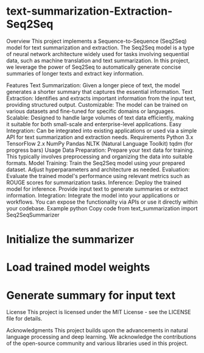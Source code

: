 # text-summarization-Extraction-Seq2Seq
Overview
This project implements a Sequence-to-Sequence (Seq2Seq) model for text summarization and extraction. The Seq2Seq model is a type of neural network architecture widely used for tasks involving sequential data, such as machine translation and text summarization. In this project, we leverage the power of Seq2Seq to automatically generate concise summaries of longer texts and extract key information.

Features
Text Summarization: Given a longer piece of text, the model generates a shorter summary that captures the essential information.
Text Extraction: Identifies and extracts important information from the input text, providing structured output.
Customizable: The model can be trained on various datasets and fine-tuned for specific domains or languages.
Scalable: Designed to handle large volumes of text data efficiently, making it suitable for both small-scale and enterprise-level applications.
Easy Integration: Can be integrated into existing applications or used via a simple API for text summarization and extraction needs.
Requirements
Python 3.x
TensorFlow 2.x
NumPy
Pandas
NLTK (Natural Language Toolkit)
tqdm (for progress bars)
Usage
Data Preparation: Prepare your text data for training. This typically involves preprocessing and organizing the data into suitable formats.
Model Training: Train the Seq2Seq model using your prepared dataset. Adjust hyperparameters and architecture as needed.
Evaluation: Evaluate the trained model's performance using relevant metrics such as ROUGE scores for summarization tasks.
Inference: Deploy the trained model for inference. Provide input text to generate summaries or extract information.
Integration: Integrate the model into your applications or workflows. You can expose the functionality via APIs or use it directly within your codebase.
Example
python
Copy code
from text_summarization import Seq2SeqSummarizer

# Initialize the summarizer

# Load trained model weights

# Generate summary for input text

License
This project is licensed under the MIT License - see the LICENSE file for details.

Acknowledgments
This project builds upon the advancements in natural language processing and deep learning.
We acknowledge the contributions of the open-source community and various libraries used in this project.
